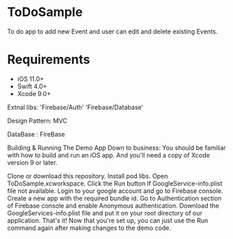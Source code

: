 # ToDoSample
To do app to add new Event and user can edit and delete existing Events.


<h1>Requirements</h1>

- iOS 11.0+
- Swift 4.0+
- Xcode 9.0+

Extnal libs:
'Firebase/Auth'
'Firebase/Database'

Design Pattern:
MVC

DataBase :
FireBase

Building & Running The Demo App
Down to business: You should be familiar with how to build and run an iOS app. And you'll need a copy of Xcode version 9 or later.

Clone or download this repository.
Install pod libs.
Open ToDoSample.xcworkspace.
Click the Run button
If GoogleService-info.plist file not available. Login to your google account and go to Firebase console.
Create a new app with the required bundle id.
Go to Authentication section of Firebase console and enable Anonymous authentication.
Download the GoogleServices-info.plist file and put it on your root directory of our application.
That's it! Now that you're set up, you can just use the Run command again after making changes to the demo code.

